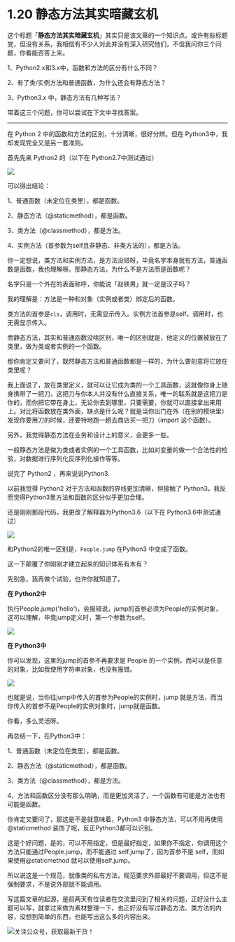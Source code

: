 # 1.20 静态方法其实暗藏玄机

这个标题「**静态方法其实暗藏玄机**」其实只是该文章的一个知识点。或许有些标题党，但没有关系，我相信有不少人对此并没有深入研究他们，不信我问你三个问题，你看能否答上来。

1、Python2.x和3.x中，函数和方法的区分有什么不同？

2、有了类/实例方法和普通函数，为什么还会有静态方法？

3、Python3.x 中，静态方法有几种写法？

带着这三个问题，你可以尝试在下文中寻找答案。

---

在 Python 2 中的函数和方法的区别，十分清晰，很好分辨。但在 Python3中，我却发现完全又是另一套准则。

首先先来 Python2 的（以下在 Python2.7中测试通过）

![](http://image.python-online.cn/20190630111243.png)

可以得出结论：

1、普通函数（未定位在类里），都是函数。

2、静态方法（@staticmethod），都是函数。

3、类方法（@classmethod），都是方法。

4、实例方法（首参数为self且非静态、非类方法的），都是方法。

你一定想说，类方法和实例方法，是方法没错呀，毕竟名字本身就有方法，普通函数是函数，我也理解呀。那静态方法，为什么不是方法而是函数呢？

名字只是一个外在的表面称呼，你能说「赵铁男」就一定是汉子吗？

我的理解是：方法是一种和对象（实例或者类）绑定后的函数。

类方法的首参是`cls`，调用时，无需显示传入。实例方法首参是self，调用时，也无需显示传入。

而静态方法，其实和普通函数没啥区别，唯一的区别就是，他定义的位置被放在了类里，做为类或者实例的一个函数。

那你肯定又要问了，既然静态方法和普通函数都是一样的，为什么要刻意将它放在类里呢？

我上面说了，放在类里定义，就可以让它成为类的一个工具函数，这就像你身上随身携带了一把刀，这把刀与你本人并没有什么直接关系，唯一的联系就是这把刀是你的，而你把它带在身上，无论你去到哪里，只要需要，你就可以直接拿出来用上。对比将函数放在类外面，缺点是什么呢？就是当你出门在外（在别的模块里）发现你要用刀的时候，还要特地跑一趟去商店买一把刀（import 这个函数）。

另外，我觉得静态方法在业务和设计上的意义，会更多一些。

一般静态方法是做为类或者实例的一个工具函数，比如对变量的做一个合法性的检验，对数据进行序列化反序列化操作等等。

说完了 Python2 ，再来说说Python3.

以前我觉得 Python2 对于方法和函数的界线更加清晰，但接触了 Python3，我反而觉得Python3里方法和函数的区分似乎更加合理。

还是刚刚那段代码，我更改了解释器为Python3.6（以下在 Python3.6中测试通过）

![](http://image.python-online.cn/20190630104956.png)

和Python2的唯一区别是，`People.jump` 在Python3 中变成了函数。

这一下颠覆了你刚刚才建立起来的知识体系有木有？

先别急，我再做个试验，也许你就知道了。

**在 Python2中**

执行People.jump('hello')，会报错说，jump的首参必须为People的实例对象，这可以理解，毕竟jump定义时，第一个参数为self。

![](http://image.python-online.cn/20190630105735.png)

**在 Python3中**

你可以发现，这里的jump的首参不再要求是 People 的一个实例，而可以是任意的对象，比如我使用字符串对象，也没有报错。

![](http://image.python-online.cn/20190630105600.png)

也就是说，当你往jump中传入的首参为People的实例时，jump 就是方法，而当你传入的首参不是People的实例对象时，jump就是函数。

你看，多么灵活呀。

再总结一下，在Python3中：

1、普通函数（未定位在类里），都是函数。

2、静态方法（@staticmethod），都是函数。

3、类方法（@classmethod），都是方法。

4、方法和函数区分没有那么明确，而是更加灵活了，一个函数有可能是方法也有可能是函数。

你肯定又要问了，那这是不是就意味着，Python3 中静态方法，可以不用再使用@staticmethod 装饰了呢，反正Python3都可以识别。

这是个好问题，是的，可以不用指定，但是最好指定，如果你不指定，你调用这个方法只能通过People.jump，而不能通过 self.jump了，因为首参不是 self，而如果使用@staticmethod 就可以使用self.jump。

所以说这是一个规范，就像类的私有方法，规范要求外部最好不要调用，但这不是强制要求，不是说外部就不能调用。

写这篇文章的起源，是前两天有位读者在交流里问到了相关的问题，正好没什么主题可以写，就拿过来做为素材整理一下，也正好没有写过静态方法、类方法的内容，没想到简单的东西，也能写出这么多的内容出来。



![关注公众号，获取最新干货！](http://image.python-online.cn/20191117155836.png)

